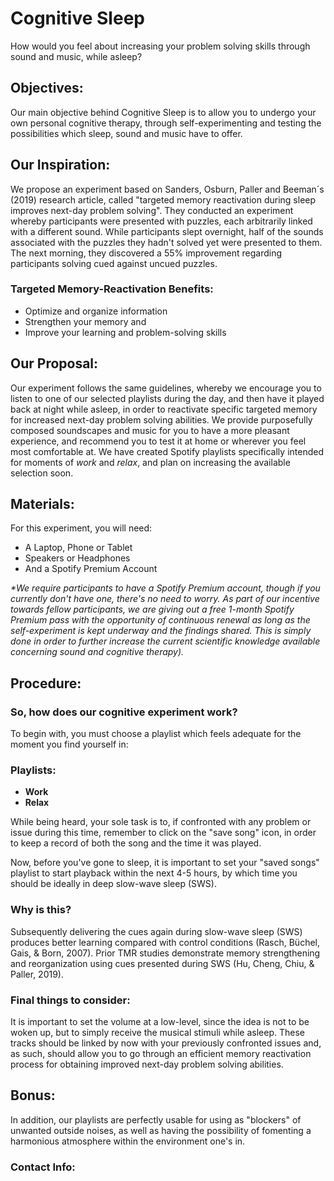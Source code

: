 # Cognitive Sleep

How would you feel about increasing your problem solving skills through sound and music, while asleep?

## Objectives:

Our main objective behind Cognitive Sleep is to allow you to undergo your own personal cognitive therapy, through self-experimenting and testing the possibilities which sleep, sound and music have to offer.

## Our Inspiration:

We propose an experiment based on Sanders, Osburn, Paller and Beeman´s (2019) research article, called "targeted memory reactivation during sleep improves next-day problem solving". They conducted an experiment whereby participants were presented with puzzles, each arbitrarily linked with a different sound. While participants slept overnight, half of the sounds associated with the puzzles they hadn't solved yet were presented to them. The next morning, they discovered a 55% improvement regarding participants solving cued against uncued puzzles.

### Targeted Memory-Reactivation Benefits:

- Optimize and organize information
- Strengthen your memory and
- Improve your learning and problem-solving skills 

## Our Proposal:

Our experiment follows the same guidelines, whereby we encourage you to listen to one of our selected playlists during the day, and then have it played back at night while asleep, in order to reactivate specific targeted memory for increased next-day problem solving abilities. We provide purposefully composed soundscapes and music for you to have a more pleasant experience, and recommend you to test it at home or wherever you feel most comfortable at. We have created Spotify playlists specifically intended for moments of _work_ and _relax_, and plan on increasing the available selection soon. 

## Materials:
For this experiment, you will need:

- A Laptop, Phone or Tablet
- Speakers or Headphones
- And a Spotify Premium Account

_*We require participants to have a Spotify Premium account, though if you currently don't have one, there's no need to worry. As part of our incentive towards fellow participants, we are giving out a free 1-month Spotify Premium pass with the opportunity of continuous renewal as long as the self-experiment is kept underway and the findings shared. This is simply done in order to further increase the current scientific knowledge available concerning sound and cognitive therapy)._


## Procedure:

### So, how does our cognitive experiment work? 

To begin with, you must choose a playlist which feels adequate for the moment you find yourself in:

### Playlists:

- **Work**
- **Relax**

While being heard, your sole task is to, if confronted with any problem or issue during this time, remember to click on the "save song" icon, in order to keep a record of both the song and the time it was played.

Now, before you've gone to sleep, it is important to set your "saved songs" playlist to start playback within the next 4-5 hours, by which time you should be ideally in deep slow-wave sleep (SWS). 

### Why is this?

Subsequently delivering the cues again during slow-wave sleep (SWS) produces better learning compared with control conditions (Rasch, Büchel, Gais, & Born, 2007). Prior TMR studies demonstrate memory strengthening and reorganization using cues presented during SWS (Hu, Cheng, Chiu, & Paller, 2019).

### Final things to consider:

It is important to set the volume at a low-level, since the idea is not to be woken up, but to simply receive the musical stimuli while asleep.
These tracks should be linked by now with your previously confronted issues and, as such, should allow you to go through an efficient memory reactivation process for obtaining improved next-day problem solving abilities.

## Bonus:

In addition, our playlists are perfectly usable for using as "blockers" of unwanted outside noises, as well as having the possibility of fomenting a harmonious atmosphere within the environment one's in.

### Contact Info: 
